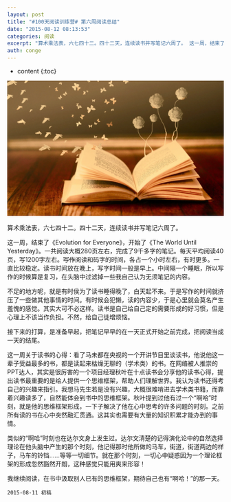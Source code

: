 ```yaml
---
layout: post
title: "#100天阅读训练营# 第六周阅读总结"
date: "2015-08-12 08:13:53"
categories: 阅读
excerpt: "算术乘法表，六七四十二。四十二天，连续读书并写笔记六周了。 这一周，结束了《Evolution for Everyone》，开始了《The Wo..."
auth: conge
---
```

* content
{:toc}

![Reading good books](/assets/images/阅读/118382-dbc45dbd96dd8665.jpg)

算术乘法表，六七四十二。四十二天，连续读书并写笔记六周了。

这一周，结束了《Evolution for Everyone》，开始了《The World Until Yesterday》。一共阅读大概280页左右，完成了9千多字的笔记。每天平均阅读40页，写1200字左右。~~写作~~阅读和码字的时间，各占一个小时左右，有时更多。一直比较稳定。读书时间放在晚上，写字时间一般是早上。中间隔一个睡眠，所以写作的时候算是复习，在头脑中过滤掉一些我自己认为无须笔记的内容。

不足的地方呢，就是有时侯为了读书睡得晚了，白天起不来。于是写作的时间就挤压了一些做其他事情的时间。有时候会犯懒，读的内容少，于是心里就会莫名产生羞愧的感觉。其实大可不必这样。读书是自己给自己定的需要形成的好习惯，但是心理上不该当作负担。不然，给自己徒增烦恼。

接下来的打算，是准备早起，把笔记早早的在一天正式开始之前完成，把阅读当成一天的结尾。

这一周关于读书的心得：看了马未都在央视的一个开讲节目里谈读书，他说他这一辈子受益最多的书，都是读起来枯燥无聊的（学术类）的书。在网络被人推崇的PPT达人，其实是很厉害的一个项目经理秋叶在十点读书会分享他的读书心得，提出读书最重要的是给人提供一个思维框架，帮助人们理解世界。我认为读书还得考自己的兴趣来指引。我想马先生若是没有兴趣，大概很难啃进去学术类书籍，而靠着兴趣读多了，自然能体会到书中的思维框架。秋叶提到过他有过一个“啊哈”时刻，就是他的思维框架形成，一下子解决了他在心中思考的许多问题的时刻。之前所有读的书在心中突然融汇贯通。这其实也需要有大量的知识积累才能办到的事情。

类似的“啊哈”时刻也在达尔文身上发生过。达尔文清楚的记得演化论中的自然选择理论在他头脑中产生的那个时刻，他记得那时他所做的马车，街道，街道两边的样子，马车的铃铛……等等一切细节。就在那个时刻，一切心中疑惑因为一个理论框架的形成忽然豁然开朗，这种感觉只能用爽来形容！

我继续阅读，在书中汲取别人已有的思维框架，期待自己也有“啊哈！”的那一天。


```
2015-08-11 初稿
```
